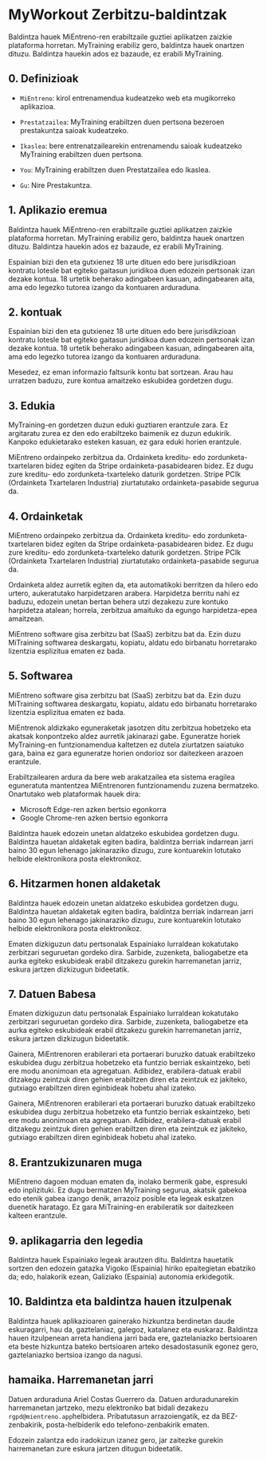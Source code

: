 # MyWorkout Zerbitzu-baldintzak

Baldintza hauek MiEntreno-ren erabiltzaile guztiei aplikatzen zaizkie plataforma horretan. MyTraining erabiliz gero, baldintza hauek onartzen dituzu. Baldintza hauekin ados ez bazaude, ez erabili MyTraining.

## 0. Definizioak

- `MiEntreno`: kirol entrenamendua kudeatzeko web eta mugikorreko aplikazioa.

- `Prestatzailea`: MyTraining erabiltzen duen pertsona bezeroen prestakuntza saioak kudeatzeko.

- `Ikaslea`: bere entrenatzailearekin entrenamendu saioak kudeatzeko MyTraining erabiltzen duen pertsona.

- `You`: MyTraining erabiltzen duen Prestatzailea edo Ikaslea.

- `Gu`: Nire Prestakuntza.

## 1. Aplikazio eremua

Baldintza hauek MiEntreno-ren erabiltzaile guztiei aplikatzen zaizkie plataforma horretan. MyTraining erabiliz gero, baldintza hauek onartzen dituzu. Baldintza hauekin ados ez bazaude, ez erabili MyTraining.

Espainian bizi den eta gutxienez 18 urte dituen edo bere jurisdikzioan kontratu lotesle bat egiteko gaitasun juridikoa duen edozein pertsonak izan dezake kontua. 18 urtetik beherako adingabeen kasuan, adingabearen aita, ama edo legezko tutorea izango da kontuaren arduraduna.

## 2. kontuak

Espainian bizi den eta gutxienez 18 urte dituen edo bere jurisdikzioan kontratu lotesle bat egiteko gaitasun juridikoa duen edozein pertsonak izan dezake kontua. 18 urtetik beherako adingabeen kasuan, adingabearen aita, ama edo legezko tutorea izango da kontuaren arduraduna.

Mesedez, ez eman informazio faltsurik kontu bat sortzean. Arau hau urratzen baduzu, zure kontua amaitzeko eskubidea gordetzen dugu.

## 3. Edukia

MyTraining-en gordetzen duzun eduki guztiaren erantzule zara. Ez argitaratu zurea ez den edo erabiltzeko baimenik ez duzun edukirik. Kanpoko edukietarako esteken kasuan, ez gara eduki horien erantzule.

MiEntreno ordainpeko zerbitzua da. Ordainketa kreditu- edo zordunketa-txartelaren bidez egiten da Stripe ordainketa-pasabidearen bidez. Ez dugu zure kreditu- edo zordunketa-txarteleko daturik gordetzen. Stripe PCIk (Ordainketa Txartelaren Industria) ziurtatutako ordainketa-pasabide segurua da.

## 4. Ordainketak

MiEntreno ordainpeko zerbitzua da. Ordainketa kreditu- edo zordunketa-txartelaren bidez egiten da Stripe ordainketa-pasabidearen bidez. Ez dugu zure kreditu- edo zordunketa-txarteleko daturik gordetzen. Stripe PCIk (Ordainketa Txartelaren Industria) ziurtatutako ordainketa-pasabide segurua da.

Ordainketa aldez aurretik egiten da, eta automatikoki berritzen da hilero edo urtero, aukeratutako harpidetzaren arabera. Harpidetza berritu nahi ez baduzu, edozein unetan bertan behera utzi dezakezu zure kontuko harpidetza atalean; horrela, zerbitzua amaituko da egungo harpidetza-epea amaitzean.

MiEntreno software gisa zerbitzu bat (SaaS) zerbitzu bat da. Ezin duzu MiTraining softwarea deskargatu, kopiatu, aldatu edo birbanatu horretarako lizentzia esplizitua ematen ez bada.

## 5. Softwarea

MiEntreno software gisa zerbitzu bat (SaaS) zerbitzu bat da. Ezin duzu MiTraining softwarea deskargatu, kopiatu, aldatu edo birbanatu horretarako lizentzia esplizitua ematen ez bada.

MiEntrenok aldizkako eguneraketak jasotzen ditu zerbitzua hobetzeko eta akatsak konpontzeko aldez aurretik jakinarazi gabe. Eguneratze horiek MyTraining-en funtzionamendua kaltetzen ez dutela ziurtatzen saiatuko gara, baina ez gara eguneratze horien ondorioz sor daitezkeen arazoen erantzule.

Erabiltzailearen ardura da bere web arakatzailea eta sistema eragilea eguneratuta mantentzea MiEntrenoren funtzionamendu zuzena bermatzeko. Onartutako web plataformak hauek dira:

- Microsoft Edge-ren azken bertsio egonkorra
- Google Chrome-ren azken bertsio egonkorra

Baldintza hauek edozein unetan aldatzeko eskubidea gordetzen dugu. Baldintza hauetan aldaketak egiten badira, baldintza berriak indarrean jarri baino 30 egun lehenago jakinaraziko dizugu, zure kontuarekin lotutako helbide elektronikora posta elektronikoz.

## 6. Hitzarmen honen aldaketak

Baldintza hauek edozein unetan aldatzeko eskubidea gordetzen dugu. Baldintza hauetan aldaketak egiten badira, baldintza berriak indarrean jarri baino 30 egun lehenago jakinaraziko dizugu, zure kontuarekin lotutako helbide elektronikora posta elektronikoz.

Ematen dizkiguzun datu pertsonalak Espainiako lurraldean kokatutako zerbitzari seguruetan gordeko dira. Sarbide, zuzenketa, baliogabetze eta aurka egiteko eskubideak erabil ditzakezu gurekin harremanetan jarriz, eskura jartzen dizkizugun bideetatik.

## 7. Datuen Babesa

Ematen dizkiguzun datu pertsonalak Espainiako lurraldean kokatutako zerbitzari seguruetan gordeko dira. Sarbide, zuzenketa, baliogabetze eta aurka egiteko eskubideak erabil ditzakezu gurekin harremanetan jarriz, eskura jartzen dizkizugun bideetatik.

Gainera, MiEntrenoren erabilerari eta portaerari buruzko datuak erabiltzeko eskubidea dugu zerbitzua hobetzeko eta funtzio berriak eskaintzeko, beti ere modu anonimoan eta agregatuan. Adibidez, erabilera-datuak erabil ditzakegu zeintzuk diren gehien erabiltzen diren eta zeintzuk ez jakiteko, gutxiago erabiltzen diren eginbideak hobetu ahal izateko.

Gainera, MiEntrenoren erabilerari eta portaerari buruzko datuak erabiltzeko eskubidea dugu zerbitzua hobetzeko eta funtzio berriak eskaintzeko, beti ere modu anonimoan eta agregatuan. Adibidez, erabilera-datuak erabil ditzakegu zeintzuk diren gehien erabiltzen diren eta zeintzuk ez jakiteko, gutxiago erabiltzen diren eginbideak hobetu ahal izateko.

## 8. Erantzukizunaren muga

MiEntreno dagoen moduan ematen da, inolako bermerik gabe, espresuki edo inplizituki. Ez dugu bermatzen MyTraining segurua, akatsik gabekoa edo etenik gabea izango denik, arrazoiz posible eta legeak eskatzen duenetik haratago. Ez gara MiTraining-en erabileratik sor daitezkeen kalteen erantzule.

## 9. aplikagarria den legedia

Baldintza hauek Espainiako legeak arautzen ditu. Baldintza hauetatik sortzen den edozein gatazka Vigoko (Espainia) hiriko epaitegietan ebatziko da; edo, halakorik ezean, Galiziako (Espainia) autonomia erkidegotik.

## 10. Baldintza eta baldintza hauen itzulpenak

Baldintza hauek aplikazioaren gainerako hizkuntza berdinetan daude eskuragarri, hau da, gaztelaniaz, galegoz, katalanez eta euskaraz. Baldintza hauen itzulpenean arreta handiena jarri bada ere, gaztelaniazko bertsioaren eta beste hizkuntza bateko bertsioaren arteko desadostasunik egonez gero, gaztelaniazko bertsioa izango da nagusi.

## hamaika. Harremanetan jarri

Datuen arduraduna Ariel Costas Guerrero da. Datuen arduradunarekin harremanetan jartzeko, mezu elektroniko bat bidali dezakezu `rgpd@mientreno.app`helbidera. Pribatutasun arrazoiengatik, ez da BEZ-zenbakirik, posta-helbiderik edo telefono-zenbakirik ematen.

Edozein zalantza edo iradokizun izanez gero, jar zaitezke gurekin harremanetan zure eskura jartzen ditugun bideetatik.
